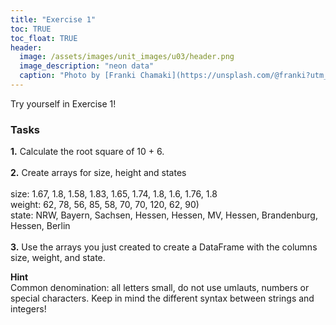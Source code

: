 ```yaml
---
title: "Exercise 1"
toc: TRUE
toc_float: TRUE
header:
  image: /assets/images/unit_images/u03/header.png
  image_description: "neon data"
  caption: "Photo by [Franki Chamaki](https://unsplash.com/@franki?utm_source=unsplash&amp;utm_medium=referral&amp;utm_content=creditCopyText) [from unsplash](https://unsplash.com/s/photos/data?utm_source=unsplash&amp;utm_medium=referral&amp;utm_content=creditCopyText)"
---
```

Try yourself in Exercise 1!

### Tasks
**1.** Calculate the root square of 10 + 6.<br>
<br>
**2.** Create arrays for size, height and states <br>
   <br>
   size: 1.67, 1.8, 1.58, 1.83, 1.65, 1.74, 1.8, 1.6, 1.76, 1.8 <br>
   weight: 62, 78, 56, 85, 58, 70, 70, 120, 62, 90) <br>
   state: NRW, Bayern, Sachsen, Hessen, Hessen, MV, Hessen, Brandenburg, Hessen, Berlin<br>
   <br>
**3.** Use the arrays you just created to create a DataFrame with the columns size, weight, and state.

<body>
<div class="info">
  <p><strong>Hint</strong>
  <br>
      Common denomination: all letters small, do not use umlauts, numbers or special characters. Keep in mind the different syntax between strings and integers!
  </p>
</div>
</body>
